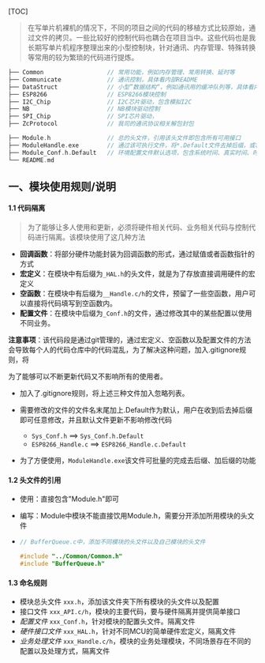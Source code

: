 [TOC]

> 在写单片机裸机的情况下，不同的项目之间的代码的移植方式比较原始，通过文件的拷贝。一些比较好的控制代码也耦合在项目当中。这些代码也是我长期写单片机程序整理出来的小型控制块，针对通讯、内存管理、特殊转换等常用的较为繁琐的代码进行提炼。

```C
├── Common					// 常用功能，例如内存管理、常用转换、延时等
├── Communicate				// 通讯控制，具体看内部README
├── DataStruct				// 小型”数据结构“，例如通讯用的缓冲队列等，具体看内部README
├── ESP8266					// ESP8266模块控制
├── I2C_Chip				// I2C芯片驱动，包含模拟I2C
├── NB						// NB模块驱动控制
├── SPI_Chip				// SPI芯片驱动，
├── ZcProtocol				// 我司的通讯协议相关解包封包

├── Module.h				// 总的头文件，引用该头文件即包含所有可用接口
├── ModuleHandle.exe		// 通过该可执行文件，将*.Default文件去掉后缀，或将更新的文件加上后缀
├── Module_Conf.h.Default	// 环境配置文件默认选项，包含系统时间、真实时间、时间戳、库头文件等
└── README.md
```



## 一、模块使用规则/说明

#### 1.1 代码隔离

> 为了能够让多人使用和更新，必须将硬件相关代码、业务相关代码与控制代码进行隔离。该模块使用了这几种方法

* **回调函数**：将部分硬件功能封装为回调函数的形式，通过赋值或者函数指针的方式
* **宏定义**：在模块中有后缀为`_HAL.h`的头文件，就是为了存放直接调用硬件的宏定义
* **空函数**：在模块中有后缀为`__Handle.c/h`的文件，预留了一些空函数，用户可以直接将代码填写到空函数内。
* **配置文件**：在模块中后缀为`_Conf.h`的文件，通过修改其中的某些配置以使用不同业务。

**注意事项**：该代码段是通过git管理的，通过宏定义、空函数以及配置文件的方法会导致每个人的代码仓库中的代码混乱，为了解决这种问题，加入.gitignore规则，将

为了能够可以不断更新代码又不影响所有的使用者。

* 加入了.gitignore规则，将上述三种文件加入忽略列表。

* 需要修改的文件的文件名末尾加上.Default作为默认，用户在收到后去掉后缀即可任意修改，并且默认文件更新不影响修改代码
  * `Sys_Conf.h` ==> `Sys_Conf.h.Default`
  * `ESP8266_Handle.c`   ==> `ESP8266_Handle.c.Default`

* 为了方便使用，`ModuleHandle.exe`该文件可批量的完成去后缀、加后缀的功能


#### 1.2 头文件的引用

* 使用：直接包含"Module.h"即可

* 编写：Module中模块不能直接饮用Module.h，需要分开添加所用模块的头文件

* ```C
  // BufferQueue.c中，添加不同模块的头文件以及自己模块的头文件
  
  #include "../Common/Common.h"
  #include "BufferQueue.h"
  ```



#### 1.3 命名规则
  * 模块总头文件 `xxx.h`，添加该文件夹下所有模块的头文件以及配置
  * 接口文件 `xxx_API.c/h`，模块的主要代码，要与硬件隔离并提供简单接口
  * *配置文件* `xxx_Conf.h`，针对模块的配置头文件。隔离文件
  * *硬件接口文件* `xxx_HAL.h`，针对不同MCU的简单硬件宏定义，隔离文件
  * *业务处理文件* `xxx_Handle.c/h`，模块的业务处理模块，不同场景存在不同的配置以及处理方式，隔离文件

 


